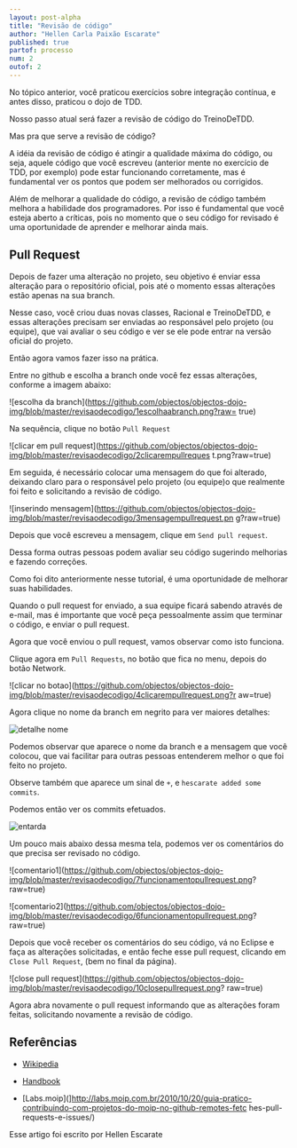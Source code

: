 ```yaml
---
layout: post-alpha
title: "Revisão de código"
author: "Hellen Carla Paixão Escarate"
published: true
partof: processo
num: 2
outof: 2
---
```


No tópico anterior, você praticou exercícios sobre integração contínua, e antes disso, praticou o dojo de TDD. 

Nosso passo atual será fazer a revisão de código do TreinoDeTDD. 

Mas pra que serve a revisão de código?

A idéia da revisão de código é atingir a qualidade máxima do código, ou seja, aquele código que você escreveu (anterior
mente no exercício de TDD, por exemplo) pode estar funcionando corretamente, mas é fundamental ver os pontos que podem 
ser melhorados ou corrigidos.  

Além de melhorar a qualidade do código, a revisão de código também melhora a habilidade dos programadores. Por isso é
fundamental que você esteja aberto a críticas, pois no momento que o seu código for revisado é uma oportunidade de
aprender e melhorar ainda mais. 

## Pull Request

Depois de fazer uma alteração no projeto, seu objetivo é enviar essa alteração para o repositório oficial, pois até o
momento essas alterações estão apenas na sua branch. 

Nesse caso, você criou duas novas classes, Racional e TreinoDeTDD, e essas alterações precisam ser enviadas ao
responsável pelo projeto (ou equipe), que vai avaliar o seu código e ver se ele pode entrar na versão oficial do
projeto. 

Então agora vamos fazer isso na prática. 

Entre no github e escolha a branch onde você fez essas alterações, conforme a imagem abaixo: 

![escolha da branch](https://github.com/objectos/objectos-dojo-img/blob/master/revisaodecodigo/1escolhaabranch.png?raw=
true)

Na sequência, clique no botão `Pull Request`

![clicar em pull request](https://github.com/objectos/objectos-dojo-img/blob/master/revisaodecodigo/2clicarempullreques
t.png?raw=true)

Em seguida, é necessário colocar uma mensagem do que foi alterado, deixando claro para o responsável pelo projeto (ou
equipe)o que realmente foi feito e solicitando a revisão de código.

![inserindo mensagem](https://github.com/objectos/objectos-dojo-img/blob/master/revisaodecodigo/3mensagempullrequest.pn
g?raw=true)

Depois que você escreveu a mensagem, clique em `Send pull request`.

Dessa forma outras pessoas podem avaliar seu código sugerindo melhorias e fazendo correções. 

Como foi dito anteriormente nesse tutorial, é uma oportunidade de melhorar suas habilidades. 

Quando o pull request for enviado, a sua equipe ficará sabendo através de e-mail, mas é importante que você peça
pessoalmente assim que terminar o código, e enviar o pull request. 

Agora que você enviou o pull request, vamos observar como isto funciona.

Clique agora em `Pull Requests`, no botão que fica no menu, depois do botão Network. 

![clicar no botao](https://github.com/objectos/objectos-dojo-img/blob/master/revisaodecodigo/4clicarempullrequest.png?r
aw=true)

Agora clique no nome da branch em negrito para ver maiores detalhes: 

![detalhe nome](https://github.com/objectos/objectos-dojo-img/blob/master/revisaodecodigo/5clicarnonome.png?raw=true)

Podemos observar que aparece o nome da branch e a mensagem que você colocou, que vai facilitar para outras pessoas
entenderem melhor o que foi feito no projeto. 

Observe também que aparece um sinal de `+`, e `hescarate added some commits`. 

Podemos então ver os commits efetuados. 

![entarda](https://github.com/objectos/objectos-dojo-img/blob/master/revisaodecodigo/9openpullrequest.png?raw=true) 

Um pouco mais abaixo dessa mesma tela, podemos ver os comentários do que precisa ser revisado no código.  

![comentario1](https://github.com/objectos/objectos-dojo-img/blob/master/revisaodecodigo/7funcionamentopullrequest.png?
raw=true)

![comentario2](https://github.com/objectos/objectos-dojo-img/blob/master/revisaodecodigo/6funcionamentopullrequest.png?
raw=true)

Depois que você receber os comentários do seu código, vá no Eclipse e faça as alterações solicitadas, e então feche esse
pull request, clicando em `Close Pull Request`, (bem no final da página).

![close pull request](https://github.com/objectos/objectos-dojo-img/blob/master/revisaodecodigo/10closepullrequest.png?
raw=true)

Agora abra novamente o pull request informando que as alterações foram feitas, solicitando novamente a revisão de
código. 

## Referências

* [Wikipedia](http://en.wikipedia.org/wiki/Code_review)

* [Handbook](http://handbook.thoughtbot.com/communication/feature-branch-code-reviews/)

* [Labs.moip](]http://labs.moip.com.br/2010/10/20/guia-pratico-contribuindo-com-projetos-do-moip-no-github-remotes-fetc
hes-pull-requests-e-issues/)

Esse artigo foi escrito por Hellen Escarate
